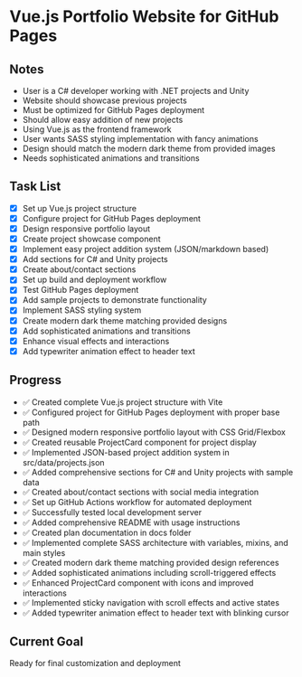 # Vue.js Portfolio Website for GitHub Pages

## Notes
- User is a C# developer working with .NET projects and Unity
- Website should showcase previous projects
- Must be optimized for GitHub Pages deployment
- Should allow easy addition of new projects
- Using Vue.js as the frontend framework
- User wants SASS styling implementation with fancy animations
- Design should match the modern dark theme from provided images
- Needs sophisticated animations and transitions

## Task List
- [x] Set up Vue.js project structure
- [x] Configure project for GitHub Pages deployment
- [x] Design responsive portfolio layout
- [x] Create project showcase component
- [x] Implement easy project addition system (JSON/markdown based)
- [x] Add sections for C# and Unity projects
- [x] Create about/contact sections
- [x] Set up build and deployment workflow
- [x] Test GitHub Pages deployment
- [x] Add sample projects to demonstrate functionality
- [x] Implement SASS styling system
- [x] Create modern dark theme matching provided designs
- [x] Add sophisticated animations and transitions
- [x] Enhance visual effects and interactions
- [x] Add typewriter animation effect to header text

## Progress
- ✅ Created complete Vue.js project structure with Vite
- ✅ Configured project for GitHub Pages deployment with proper base path
- ✅ Designed modern responsive portfolio layout with CSS Grid/Flexbox
- ✅ Created reusable ProjectCard component for project display
- ✅ Implemented JSON-based project addition system in src/data/projects.json
- ✅ Added comprehensive sections for C# and Unity projects with sample data
- ✅ Created about/contact sections with social media integration
- ✅ Set up GitHub Actions workflow for automated deployment
- ✅ Successfully tested local development server
- ✅ Added comprehensive README with usage instructions
- ✅ Created plan documentation in docs folder
- ✅ Implemented complete SASS architecture with variables, mixins, and main styles
- ✅ Created modern dark theme matching provided design references
- ✅ Added sophisticated animations including scroll-triggered effects
- ✅ Enhanced ProjectCard component with icons and improved interactions
- ✅ Implemented sticky navigation with scroll effects and active states
- ✅ Added typewriter animation effect to header text with blinking cursor

## Current Goal
Ready for final customization and deployment